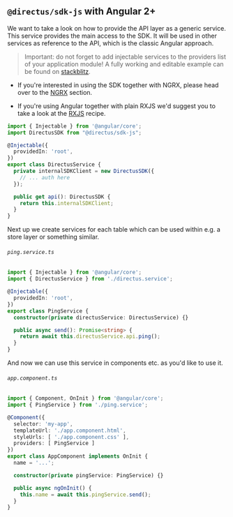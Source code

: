 ## `@directus/sdk-js` with Angular 2+

We want to take a look on how to provide the API layer as a generic service.
This service provides the main access to the SDK. It will be used in other
services as reference to the API, which is the classic Angular approach.

> Important: do not forget to add injectable services to the providers list of your application module! A fully working and editable example can be found on [stackblitz](https://stackblitz.com/edit/directus-angular-service?file=src/app/app.component.ts).

* If you're interested in using the SDK together with NGRX, please head over to the 
[NGRX](./NGRX.md) section. 

* If you're using Angular together with plain RXJS we'd suggest you to take a look at 
the [RXJS](./RXJS.md) recipe.

```ts
import { Injectable } from '@angular/core';
import DirectusSDK from "@directus/sdk-js";

@Injectable({
  providedIn: 'root',
})
export class DirectusService {
  private internalSDKClient = new DirectusSDK({
    // ... auth here
  });

  public get api(): DirectusSDK {
    return this.internalSDKClient;
  }
}
```

Next up we create services for each table which can be used within e.g. a
store layer or something similar.

###### `ping.service.ts`
```ts
import { Injectable } from '@angular/core';
import { DirectusService } from './directus.service';

@Injectable({
  providedIn: 'root',
})
export class PingService {
  constructor(private directusService: DirectusService) {}

  public async send(): Promise<string> {
    return await this.directusService.api.ping();
  }
}
```

And now we can use this service in components etc. as you'd like to use it.

###### `app.component.ts`
```ts
import { Component, OnInit } from '@angular/core';
import { PingService } from './ping.service';

@Component({
  selector: 'my-app',
  templateUrl: './app.component.html',
  styleUrls: [ './app.component.css' ],
  providers: [ PingService ]
})
export class AppComponent implements OnInit {
  name = '...';

  constructor(private pingService: PingService) {}

  public async ngOnInit() {
    this.name = await this.pingService.send();
  }
}
```
